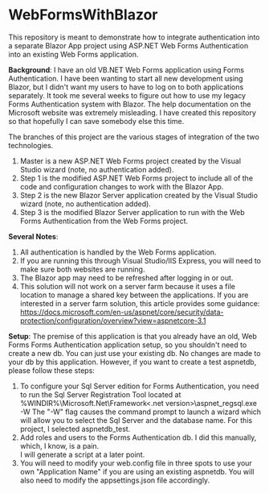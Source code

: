 # WebFormsWithBlazor
This repository is meant to demonstrate how to integrate authentication into a separate Blazor App project using ASP.NET Web Forms Authentication into an existing Web Forms application.

**Background**: I have an old VB.NET Web Forms application using Forms Authentication. I have been wanting to start all new development using Blazor, but I didn't want my users to have to log on to both applications separately. It took me several weeks to figure out how to use my legacy Forms Authentication system with Blazor. The help documentation on the Microsoft website was extremely misleading. I have created this repository so that hopefully I can save somebody else this time.

The branches of this project are the various stages of integration of the two technologies.  

1. Master is a new ASP.NET Web Forms project created by the Visual Studio wizard (note, no authentication added).  
2. Step 1 is the modified ASP.NET Web Forms project to include all of the code and configuration changes to work with the Blazor App.
3. Step 2 is the new Blazor Server application created by the Visual Studio wizard (note, no authentication added).
4. Step 3 is the modified Blazor Server application to run with the Web Forms Authentication from the Web Forms project.

**Several Notes**: 
1.  All authentication is handled by the Web Forms application.  
2.  If you are running this through Visual Studio/IIS Express, you will need to make sure both websites are running.  
3.  The Blazor app may need to be refreshed after logging in or out.   
4.  This solution will not work on a server farm because it uses a file location to manage a shared key between the applications.
If you are interested in a server farm solution, this article provides some guidance:
https://docs.microsoft.com/en-us/aspnet/core/security/data-protection/configuration/overview?view=aspnetcore-3.1


**Setup**: The premise of this application is that you already have an old, Web Forms Forms Authentication application setup,
so you shouldn't need to create a new db.  You can just use your existing db. No changes are made to your db by this application. 
However, if you want to create a test aspnetdb, please follow these steps:

1. To configure your Sql Server edition for Forms Authentication, you need to run the Sql Server Registration Tool 
located at %WINDIR%\Microsoft.Net\Framework\<.net version>\aspnet_regsql.exe -W
The "-W" flag causes the command prompt to launch a wizard which will allow you to 
select the Sql Server and the database name.  For this project, I selected aspnetdb_test.
2. Add roles and users to the Forms Authentication db.  I did this manually, which, I know, is a pain.  
I will generate a script at a later point.
3. You will need to modify your web.config file in three spots to use your own "Application Name" if you are using an existing aspnetdb.  You will also need to modify the appsettings.json file accordingly.  

